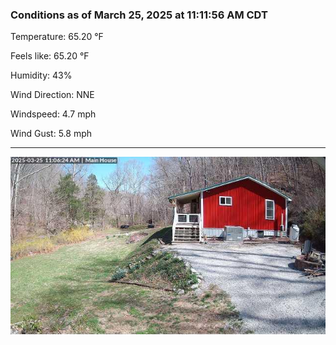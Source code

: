 ### Conditions as of March 25, 2025 at 11:11:56 AM CDT 

Temperature: 65.20 &deg;F

Feels like: 65.20 &deg;F

Humidity: 43%

Wind Direction: NNE

Windspeed: 4.7 mph

Wind Gust: 5.8 mph

---

<img src="./images/latest.jpeg"/>

